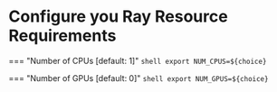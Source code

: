 # Configure you Ray Resource Requirements

=== "Number of CPUs [default: 1]"
    ```shell
    export NUM_CPUS=${choice}
    ```
    
=== "Number of GPUs [default: 0]"
    ```shell
    export NUM_GPUS=${choice}
    ```
